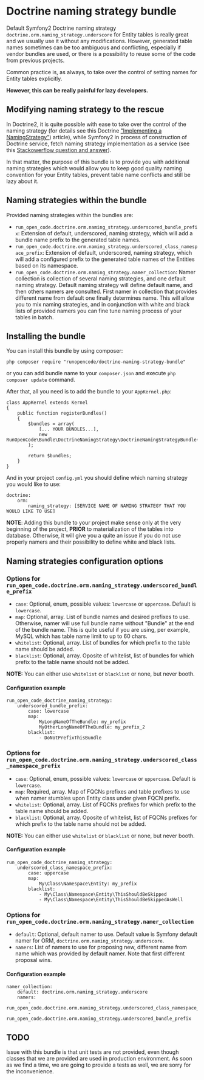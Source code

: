 # Doctrine naming strategy bundle

Default Symfony2 Doctrine naming strategy `doctrine.orm.naming_strategy.underscore` for Entity tables is really great
and we usually use it without any modifications. However, generated table names sometimes can be too ambiguous and 
conflicting, especially if vendor bundles are used, or there is a possibility to reuse some of the code from previous projects.

Common practice is, as always, to take over the control of setting names for Entity tables explicitly.

**However, this can be really painful for lazy developers.**

## Modifying naming strategy to the rescue

In Doctrine2, it is quite possible with ease to take over the control of the naming strategy (for details see this Doctrine
["Implementing a NamingStrategy"](http://docs.doctrine-project.org/projects/doctrine-orm/en/latest/reference/namingstrategy.html))
article), while Symfony2 in process of construction of Doctrine service, fetch naming strategy implementation as a service
(see this [Stackowerflow question and answer](http://stackoverflow.com/questions/12702657/how-to-configure-naming-strategy-in-doctrine-2)).

In that matter, the purpose of this bundle is to provide you with additional naming strategies which would allow you to 
keep good quality naming convention for your Entity tables, prevent table name conflicts and still be lazy about it.

## Naming strategies within the bundle

Provided naming strategies within the bundles are:

- `run_open_code.doctrine.orm.naming_strategy.underscored_bundle_prefix`: Extension of default, underscored, naming strategy, which will add a bundle name prefix
                                                                          to the generated table names.
- `run_open_code.doctrine.orm.naming_strategy.underscored_class_namespace_prefix`: Extension of default, underscored, naming strategy, which will add a configured prefix
                                                                                   to the generated table names of the Entities based on its namespace. 
- `run_open_code.doctrine.orm.naming_strategy.namer_collection`: Namer collection is collection of several naming strategies, and one default naming strategy.
                                                                 Default naming strategy will define default name, and then others namers are consulted. 
                                                                 First namer in collection that provides different name from default one finally determines name.
                                                                 This will allow you to mix naming strategies, and in conjunction with white and black lists of provided namers
                                                                 you can fine tune naming process of your tables in batch.
                         
## Installing the bundle
                         
You can install this bundle by using composer:
                         
    php composer require "runopencode/doctrine-naming-strategy-bundle"                            

or you can add bundle name to your `composer.json` and execute `php composer update` command.
                               
After that, all you need is to add the bundle to your `AppKernel.php`:
                               
    class AppKernel extends Kernel 
    {
        public function registerBundles()
        {
            $bundles = array(
                [... YOUR BUNDLES...],
                new RunOpenCode\Bundle\DoctrineNamingStrategy\DoctrineNamingStrategyBundle()
            );
                
            return $bundles;
        }
    }                   

And in your project `config.yml` you should define which naming strategy you would like to use:
                
    doctrine:
        orm:
            naming_strategy: [SERVICE NAME OF NAMING STRATEGY THAT YOU WOULD LIKE TO USE]
                                      
**NOTE**: Adding this bundle to your project make sense only at the very beginning of the project, **PRIOR** to materialization of the 
tables into database. Otherwise, it will give you a quite an issue if you do not use properly namers and their possibility to define white and black lists.

## Naming strategies configuration options

### Options for `run_open_code.doctrine.orm.naming_strategy.underscored_bundle_prefix`

- `case`: Optional, enum, possible values: `lowercase` or `uppercase`. Default is `lowercase`.
- `map`: Optional, array. List of bundle names and desired prefixes to use. Otherwise, namer will use full bundle name without "Bundle" at the end of the bundle name. This is quite useful 
         if you are using, per example, MySQL which has table name limit to up to 60 chars.
- `whitelist`: Optional, array. List of bundles for which prefix to the table name should be added.
- `blacklist`: Optional, array. Oposite of whitelist, list of bundles for which prefix to the table name should not be added.
         
**NOTE:** You can either use `whitelist` or `blacklist` or none, but never booth.
         
#### Configuration example
         
    run_open_code_doctrine_naming_strategy:
        underscored_bundle_prefix:
            case: lowercase
            map:
                MyLongNameOfTheBundle: my_prefix
                MyOtherLongNameOfTheBundle: my_prefix_2
            blacklist:
                - DoNotPrefixThisBundle         


### Options for `run_open_code.doctrine.orm.naming_strategy.underscored_class_namespace_prefix`

- `case`: Optional, enum, possible values: `lowercase` or `uppercase`. Default is `lowercase`.
- `map`: Required, array. Map of FQCNs prefixes and table prefixes to use when namer stumbles upon Entity class under given FQCN prefix.
- `whitelist`: Optional, array. List of FQCNs prefixes for which prefix to the table name should be added.
- `blacklist`: Optional, array. Oposite of whitelist, list of FQCNs prefixes for which prefix to the table name should not be added.
         
**NOTE:** You can either use `whitelist` or `blacklist` or none, but never booth.

#### Configuration example
         
    run_open_code_doctrine_naming_strategy:
        underscored_class_namespace_prefix:
            case: uppercase
            map:
                My\Class\Namespace\Entity: my_prefix
            blacklist:
                - My\Class\Namespace\Entity\ThisShouldBeSkipped
                - My\Class\Namespace\Entity\ThisShouldBeSkippedAsWell

### Options for `run_open_code.doctrine.orm.naming_strategy.namer_collection`       

- `default`: Optional, default namer to use. Default value is Symfony default namer for ORM, `doctrine.orm.naming_strategy.underscore`.
- `namers`: List of namers to use for proposing new, different name from name which was provided by default namer. Note that first different proposal wins.
 
 
#### Configuration example
         
    namer_collection:
        default: doctrine.orm.naming_strategy.underscore
        namers:
            - run_open_code.doctrine.orm.naming_strategy.underscored_class_namespace_prefix
            - run_open_code.doctrine.orm.naming_strategy.underscored_bundle_prefix            
            
## TODO
            
Issue with this bundle is that unit tests are not provided, even though classes that we are provided are used in production 
environment. As soon as we find a time, we are going to provide a tests as well, we are sorry for the inconvenience.            